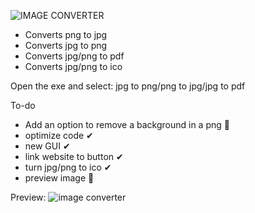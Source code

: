 ![IMAGE CONVERTER](https://user-images.githubusercontent.com/99787566/163769978-c0cbe0f8-f1ea-4abc-bc82-ce6c0a0c82aa.png)

* Converts png to jpg
* Converts jpg to png
* Converts jpg/png to pdf
* Converts jpg/png to ico

Open the exe and select: jpg to png/png to jpg/jpg to pdf

To-do
- Add an option to remove a background in a png 🔳
- optimize code ✔
- new GUI ✔
- link website to button ✔
- turn jpg/png to ico ✔
- preview image 🔳


Preview:
![image converter](https://user-images.githubusercontent.com/99787566/168696891-13e28394-1360-478b-bd52-530332d049ee.PNG)

